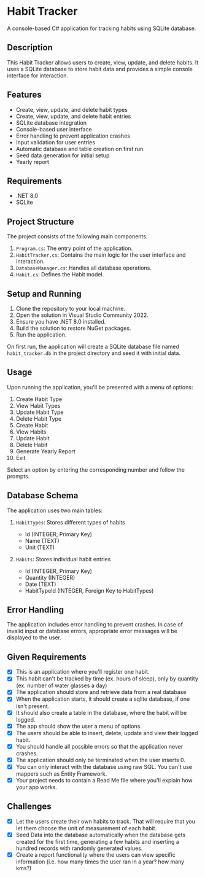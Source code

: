# Habit Tracker

A console-based C# application for tracking habits using SQLite database.

## Description

This Habit Tracker allows users to create, view, update, and delete habits. It uses a SQLite database to store habit data and provides a simple console interface for interaction.

## Features

- Create, view, update, and delete habit types
- Create, view, update, and delete habit entries
- SQLite database integration
- Console-based user interface
- Error handling to prevent application crashes
- Input validation for user entries
- Automatic database and table creation on first run
- Seed data generation for initial setup
- Yearly report

## Requirements

- .NET 8.0
- SQLite

## Project Structure

The project consists of the following main components:

1. `Program.cs`: The entry point of the application.
2. `HabitTracker.cs`: Contains the main logic for the user interface and interaction.
3. `DatabaseManager.cs`: Handles all database operations.
4. `Habit.cs`: Defines the Habit model.

## Setup and Running

1. Clone the repository to your local machine.
2. Open the solution in Visual Studio Community 2022.
3. Ensure you have .NET 8.0 installed.
4. Build the solution to restore NuGet packages.
5. Run the application.

On first run, the application will create a SQLite database file named `habit_tracker.db` in the project directory and seed it with initial data.

## Usage

Upon running the application, you'll be presented with a menu of options:

1. Create Habit Type
2. View Habit Types
3. Update Habit Type
4. Delete Habit Type
5. Create Habit
6. View Habits
7. Update Habit
8. Delete Habit
9. Generate Yearly Report
0. Exit

Select an option by entering the corresponding number and follow the prompts.

## Database Schema

The application uses two main tables:

1. `HabitTypes`: Stores different types of habits
   - Id (INTEGER, Primary Key)
   - Name (TEXT)
   - Unit (TEXT)

2. `Habits`: Stores individual habit entries
   - Id (INTEGER, Primary Key)
   - Quantity (INTEGER)
   - Date (TEXT)
   - HabitTypeId (INTEGER, Foreign Key to HabitTypes)

## Error Handling

The application includes error handling to prevent crashes. In case of invalid input or database errors, appropriate error messages will be displayed to the user.

## Given Requirements

- [x] This is an application where you'll register one habit.
- [x] This habit can't be tracked by time (ex. hours of sleep), only by quantity (ex. number of water glasses a day)
- [x] The application should store and retrieve data from a real database
- [x] When the application starts, it should create a sqlite database, if one isn't present.
- [x] It should also create a table in the database, where the habit will be logged.
- [x] The app should show the user a menu of options.
- [x] The users should be able to insert, delete, update and view their logged habit.
- [x] You should handle all possible errors so that the application never crashes.
- [x] The application should only be terminated when the user inserts 0.
- [x] You can only interact with the database using raw SQL. You can't use mappers such as Entity Framework.
- [x] Your project needs to contain a Read Me file where you'll explain how your app works.

## Challenges

- [x] Let the users create their own habits to track. That will require that you let them choose the unit of measurement of each habit.
- [x] Seed Data into the database automatically when the database gets created for the first time, generating a few habits and inserting a hundred records with randomly generated values.
- [x] Create a report functionality where the users can view specific information (i.e. how many times the user ran in a year? how many kms?)
